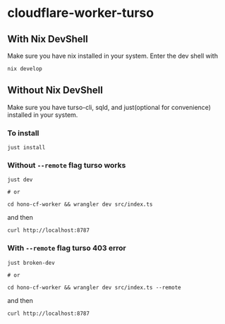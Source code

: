 # cloudflare-worker-turso

## With Nix DevShell
Make sure you have nix installed in your system. Enter the dev shell with
```
nix develop
```
## Without Nix DevShell
Make sure you have turso-cli, sqld, and just(optional for convenience) installed in your system.


### To install
```
just install
```

### Without `--remote` flag turso works

```
just dev

# or

cd hono-cf-worker && wrangler dev src/index.ts
```

and then
```
curl http://localhost:8787
```

### With `--remote` flag turso 403 error

```
just broken-dev

# or 

cd hono-cf-worker && wrangler dev src/index.ts --remote
```

and then
 ```
 curl http://localhost:8787
 ```
